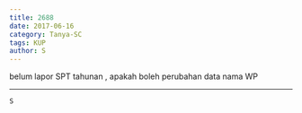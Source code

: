 ```yaml
---
title: 2688
date: 2017-06-16
category: Tanya-SC
tags: KUP
author: S
---
```


belum lapor SPT tahunan , apakah boleh perubahan data nama WP

---



`S`
